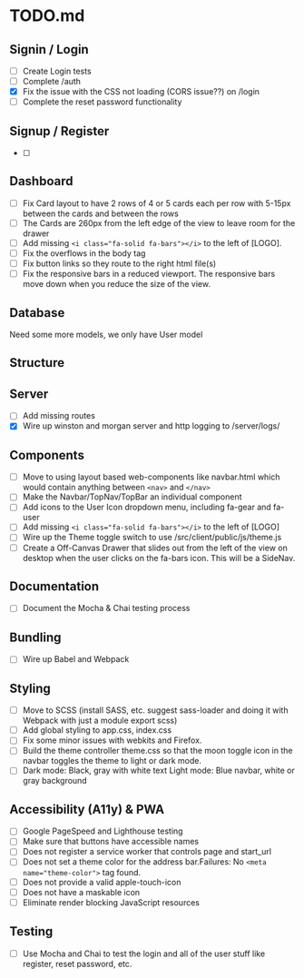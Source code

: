 # TODO.md

## Signin / Login

- [ ] Create Login tests
- [ ] Complete /auth
- [x] Fix the issue with the CSS not loading (CORS issue??) on /login
- [ ] Complete the reset password functionality

## Signup / Register

- [ ] 

## Dashboard

- [ ] Fix Card layout to have 2 rows of 4 or 5 cards each per row with 5-15px between the cards and between the rows
- [ ] The Cards are 260px from the left edge of the view to leave room for the drawer
- [ ] Add missing `<i class="fa-solid fa-bars"></i>` to the left of [LOGO].
- [ ] Fix the overflows in the body tag
- [ ] Fix button links so they route to the right html file(s)
- [ ] Fix the responsive bars in a reduced viewport.  The responsive bars move down when you reduce the size of the view.

## Database

Need some more models, we only have User model

## Structure


## Server

- [ ] Add missing routes
- [x] Wire up winston and morgan server and http logging to /server/logs/

## Components

- [ ] Move to using layout based web-components like navbar.html which would contain anything between `<nav>` and `</nav>`
- [ ] Make the Navbar/TopNav/TopBar an individual component
- [ ] Add icons to the User Icon dropdown menu, including fa-gear and fa-user
- [ ] Add missing `<i class="fa-solid fa-bars"></i>` to the left of [LOGO]
- [ ] Wire up the Theme toggle switch to use /src/client/public/js/theme.js
- [ ] Create a Off-Canvas Drawer that slides out from the left of the view on desktop when the user clicks on the fa-bars icon.
      This will be a SideNav.

## Documentation

- [ ] Document the Mocha & Chai testing process

## Bundling

- [ ] Wire up Babel and Webpack

## Styling

- [ ] Move to SCSS (install SASS, etc. suggest sass-loader and doing it with Webpack with just a module export scss)
- [ ] Add global styling to app.css, index.css
- [ ] Fix some minor issues with webkits and Firefox.
- [ ] Build the theme controller theme.css so that the moon toggle icon in the navbar toggles the theme to light or dark mode.
- [ ] Dark mode: Black, gray with white text Light mode: Blue navbar, white or gray background

## Accessibility (A11y) & PWA

- [ ] Google PageSpeed and Lighthouse testing
- [ ] Make sure that buttons have accessible names
- [ ] Does not register a service worker that controls page and start_url
- [ ] Does not set a theme color for the address bar.Failures: No `<meta name="theme-color">` tag found.
- [ ] Does not provide a valid apple-touch-icon
- [ ] Does not have a maskable icon
- [ ] Eliminate render blocking JavaScript resources

## Testing

- [ ] Use Mocha and Chai to test the login and all of the user stuff like register, reset password, etc.
